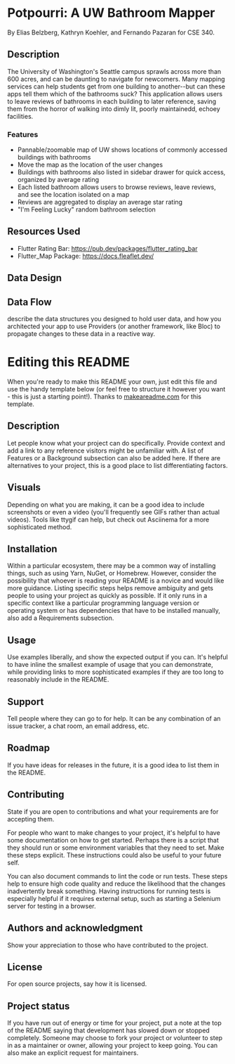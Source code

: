 # Potpourri: A UW Bathroom Mapper

By Elias Belzberg, Kathryn Koehler, and Fernando Pazaran for CSE 340.

## Description
The University of Washington's Seattle campus sprawls across more than 600 acres, and can be daunting to navigate for newcomers. Many mapping services can help students get from one building to another--but can these apps tell them which of the bathrooms suck? This application allows users to leave reviews of bathrooms in each building to later reference, saving them from the horror of walking into dimly lit, poorly maintainedd, echoey facilities.

### Features
- Pannable/zoomable map of UW shows locations of commonly accessed buildings with bathrooms
- Move the map as the location of the user changes
- Buildings with bathrooms also listed in sidebar drawer for quick access, organized by average rating
- Each listed bathroom allows users to browse reviews, leave reviews, and see the location isolated on a map
- Reviews are aggregated to display an average star rating
- "I'm Feeling Lucky" random bathroom selection

## Resources Used
- Flutter Rating Bar: https://pub.dev/packages/flutter_rating_bar
- Flutter_Map Package: https://docs.fleaflet.dev/

## Data Design

## Data Flow
describe the data structures you designed to hold user data, and how you architected your app to use Providers (or another framework, like Bloc) to propagate changes to these data in a reactive way.


# Editing this README

When you're ready to make this README your own, just edit this file and use the handy template below (or feel free to structure it however you want - this is just a starting point!). Thanks to [makeareadme.com](https://www.makeareadme.com/) for this template.

## Description
Let people know what your project can do specifically. Provide context and add a link to any reference visitors might be unfamiliar with. A list of Features or a Background subsection can also be added here. If there are alternatives to your project, this is a good place to list differentiating factors.

## Visuals
Depending on what you are making, it can be a good idea to include screenshots or even a video (you'll frequently see GIFs rather than actual videos). Tools like ttygif can help, but check out Asciinema for a more sophisticated method.

## Installation
Within a particular ecosystem, there may be a common way of installing things, such as using Yarn, NuGet, or Homebrew. However, consider the possibility that whoever is reading your README is a novice and would like more guidance. Listing specific steps helps remove ambiguity and gets people to using your project as quickly as possible. If it only runs in a specific context like a particular programming language version or operating system or has dependencies that have to be installed manually, also add a Requirements subsection.

## Usage
Use examples liberally, and show the expected output if you can. It's helpful to have inline the smallest example of usage that you can demonstrate, while providing links to more sophisticated examples if they are too long to reasonably include in the README.

## Support
Tell people where they can go to for help. It can be any combination of an issue tracker, a chat room, an email address, etc.

## Roadmap
If you have ideas for releases in the future, it is a good idea to list them in the README.

## Contributing
State if you are open to contributions and what your requirements are for accepting them.

For people who want to make changes to your project, it's helpful to have some documentation on how to get started. Perhaps there is a script that they should run or some environment variables that they need to set. Make these steps explicit. These instructions could also be useful to your future self.

You can also document commands to lint the code or run tests. These steps help to ensure high code quality and reduce the likelihood that the changes inadvertently break something. Having instructions for running tests is especially helpful if it requires external setup, such as starting a Selenium server for testing in a browser.

## Authors and acknowledgment
Show your appreciation to those who have contributed to the project.

## License
For open source projects, say how it is licensed.

## Project status
If you have run out of energy or time for your project, put a note at the top of the README saying that development has slowed down or stopped completely. Someone may choose to fork your project or volunteer to step in as a maintainer or owner, allowing your project to keep going. You can also make an explicit request for maintainers.
